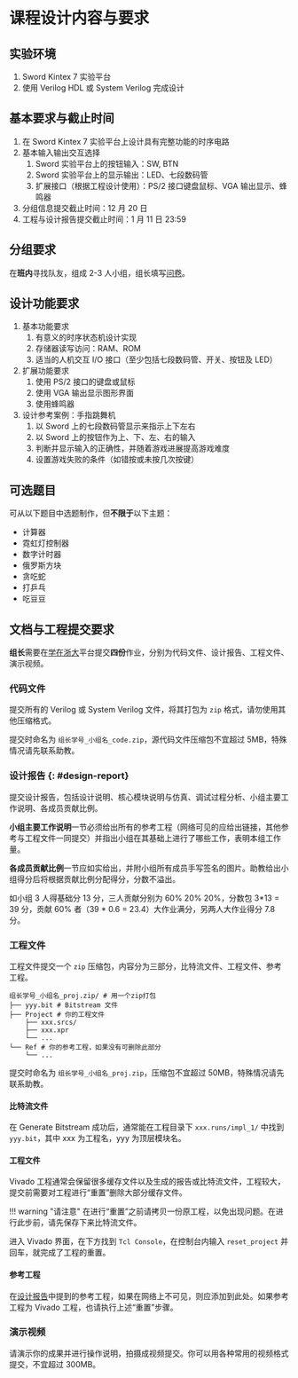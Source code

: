 # 课程设计内容与要求

## 实验环境

1. Sword Kintex 7 实验平台
2. 使用 Verilog HDL 或 System Verilog 完成设计

## 基本要求与截止时间

1. 在 Sword Kintex 7 实验平台上设计具有完整功能的时序电路
2. 基本输入输出交互选择
    1. Sword 实验平台上的按钮输入：SW, BTN
    2. Sword 实验平台上的显示输出：LED、七段数码管
    3. 扩展接口（根据工程设计使用）：PS/2 接口键盘鼠标、VGA 输出显示、蜂鸣器
3. 分组信息提交截止时间：12 月 20 日
4. 工程与设计报告提交截止时间：1 月 11 日 23:59

## 分组要求

在**班内**寻找队友，组成 2-3 人小组，组长填写[问卷](https://form.zju.edu.cn/#/dform/genericForm/AlB8CrYX)。

## 设计功能要求

1. 基本功能要求
    1. 有意义的时序状态机设计实现
    2. 存储器读写访问：RAM、ROM
    3. 适当的人机交互 I/O 接口（至少包括七段数码管、开关、按钮及 LED）
2. 扩展功能要求
    1. 使用 PS/2 接口的键盘或鼠标
    2. 使用 VGA 输出显示图形界面
    3. 使用蜂鸣器
3. 设计参考案例：手指跳舞机
    1. 以 Sword 上的七段数码管显示来指示上下左右
    2. 以 Sword 上的按钮作为上、下、左、右的输入
    3. 判断并显示输入的正确性，并随着游戏进展提高游戏难度
    4. 设置游戏失败的条件（如错按或未按几次按键）

## 可选题目

可从以下题目中选题制作，但**不限于**以下主题：

* 计算器
* 霓虹灯控制器
* 数字计时器
* 俄罗斯方块
* 贪吃蛇
* 打乒乓
* 吃豆豆

## 文档与工程提交要求

**组长**需要在[学在浙大](https://courses.zju.edu.cn/)平台提交**四份**作业，分别为代码文件、设计报告、工程文件、演示视频。

### 代码文件

提交所有的 Verilog 或 System Verilog 文件，将其打包为 `zip` 格式，请勿使用其他压缩格式。

提交时命名为 `组长学号_小组名_code.zip`，源代码文件压缩包不宜超过 5MB，特殊情况请先联系助教。

### 设计报告 {: #design-report}

提交设计报告，包括设计说明、核心模块说明与仿真、调试过程分析、小组主要工作说明、各成员贡献比例。

**小组主要工作说明**一节必须给出所有的参考工程（网络可见的应给出链接，其他参考与工程文件一同提交）并指出小组在其基础上进行了哪些工作，表明本组工作量。

**各成员贡献比例**一节应如实给出，并附小组所有成员手写签名的图片。助教给出小组得分后将根据贡献比例分配得分，分数不溢出。

如小组 3 人得基础分 13 分，三人贡献分别为 60% 20% 20%，分数包 3*13 = 39 分，贡献 60% 者（39 * 0.6 = 23.4）大作业满分，另两人大作业得分 7.8 分。

### 工程文件

工程文件提交一个 `zip` 压缩包，内容分为三部分，比特流文件、工程文件、参考工程。

```
组长学号_小组名_proj.zip/ # 用一个zip打包
├── yyy.bit # Bitstream 文件
├── Project # 你的工程文件
    ├── xxx.srcs/
    ├── xxx.xpr
    └── ...
└── Ref # 你的参考工程，如果没有可删除此部分
    └── ...
```

提交时命名为 `组长学号_小组名_proj.zip`，压缩包不宜超过 50MB，特殊情况请先联系助教。

#### 比特流文件

在 Generate Bitstream 成功后，通常能在工程目录下 `xxx.runs/impl_1/` 中找到 `yyy.bit`，其中 xxx 为工程名，yyy 为顶层模块名。

#### 工程文件

Vivado 工程通常会保留很多缓存文件以及生成的报告或比特流文件，工程较大，提交前需要对工程进行“重置”删除大部分缓存文件。

!!! warning "请注意"
    在进行“重置”之前请拷贝一份原工程，以免出现问题。在进行此步前，请先保存下来比特流文件。

进入 Vivado 界面，在下方找到 `Tcl Console`，在控制台内输入 `reset_project` 并回车，就完成了工程的重置。

#### 参考工程

在[设计报告](#design-report)中提到的参考工程，如果在网络上不可见，则应添加到此处。如果参考工程为 Vivado 工程，也请执行上述“重置”步骤。

### 演示视频

请演示你的成果并进行操作说明，拍摄成视频提交。你可以用各种常用的视频格式提交，不宜超过 300MB。